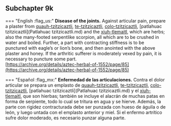 ## Subchapter 9k  

=== "English :flag_us:"
    **Disease of the joints.** Against articular pain, prepare a plaster from [quauh-tzitzicaztli](Quauh-tzitzicaztli.md), [te-tzitzicaztli](Te-tzitzicaztli.md), [colo-tzitzicaztli](Colo-tzitzicaztli.md), [patlahuac tzitzicaztli](Patlahuac tzitzicaztli.md) and the [xiuh-tlemaitl](Xiuh-tlemaitl.md), which are herbs; also the many-footed serpentlike scorpion, all which are to be crushed in water and boiled. Further, a part with contracting stiffness is to be punctured with eagle’s or lion’s bone, and then anointed with the above plaster and honey. If the arthritic sufferer is moderately vexed by pain, it is necessary to puncture some part.  
    [https://archive.org/details/aztec-herbal-of-1552/page/85](https://archive.org/details/aztec-herbal-of-1552/page/85)  


=== "Español :flag_mx:"
    **Enfermedad de las articulaciones.** Contra el dolor articular se prepara un emplasto de [quauh-tzitzicaztli](Quauh-tzitzicaztli.md), [te-tzitzicaztli](Te-tzitzicaztli.md), [colo-tzitzicaztli](Colo-tzitzicaztli.md), [patlahuac tzitzicaztli](Patlahuac tzitzicaztli.md) y el [xiuh-tlemaitl](Xiuh-tlemaitl.md), que son hierbas; también se incluye el alacrán de muchas patas en forma de serpiente, todo lo cual se tritura en agua y se hierve. Además, la parte con rigidez contracturada debe ser punzada con hueso de águila o de león, y luego untada con el emplasto anterior y miel. Si el enfermo artrítico sufre dolor moderado, es necesario punzar alguna parte.  

